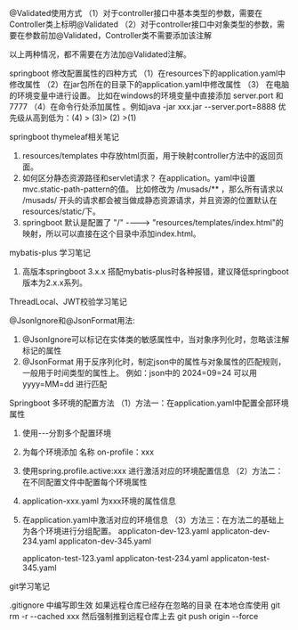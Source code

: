 @Validated使用方式
（1）对于controller接口中基本类型的参数，需要在Controller类上标明@Validated
（2）对于controller接口中对象类型的参数，需要在参数前加@Validated，Controller类不需要添加该注解

以上两种情况，都不需要在方法加@Validated注解。

springboot 修改配置属性的四种方式
（1）在resources下的application.yaml中修改属性
（2）在jar包所在的目录下的application.yaml中修改属性
（3） 在电脑的环境变量中进行设置。 比如在windows的环境变量中直接添加 server.port 和 7777
（4）在命令行处添加属性 。例如java -jar xxx.jar --server.port=8888
优先级从高到低为：(4) > (3)> (2) >(1)

springboot thymeleaf相关笔记
1. resources/templates 中存放html页面，用于映射controller方法中的返回页面。
2. 如何区分静态资源路径和servlet请求？ 在application。yaml中设置   mvc.static-path-pattern的值。
   比如修改为 /musads/** ，那么所有请求以 /musads/ 开头的请求都会被当做成静态资源请求，并且资源的位置默认在 resources/static/下。
3. springboot 默认是配置了 "/"  ---->  "resources/templates/index.html"的映射，所以可以直接在这个目录中添加index.html。

mybatis-plus 学习笔记
1. 高版本springboot 3.x.x 搭配mybatis-plus时各种报错，建议降低springboot版本为2.x.x系列。


ThreadLocal、JWT校验学习笔记


@JsonIgnore和@JsonFormat用法:
1. @JsonIgnore可以标记在实体类的敏感属性中，当对象序列化时，忽略该注解标记的属性
2. @JsonFormat 用于反序列化时，制定json中的属性与对象属性的匹配规则，一般用于时间类型的属性上。
   例如：json中的 2024=09=24 可以用 yyyy=MM=dd 进行匹配

Springboot 多环境的配置方法
（1）方法一：在application.yaml中配置全部环境属性
1. 使用---分割多个配置环境
2. 为每个环境添加 名称 on-profile：xxx
3. 使用spring.profile.active:xxx 进行激活对应的环境配置信息
（2）方法二：在不同配置文件中配置每个环境属性
1. application-xxx.yaml 为xxx环境的属性信息
2. 在application.yaml中激活对应的环境信息
（3）方法三：在方法二的基础上为各个环境进行分组配置。
   applicaton-dev-123.yaml
   applicaton-dev-234.yaml
   applicaton-dev-345.yaml

   applicaton-test-123.yaml
   applicaton-test-234.yaml
   applicaton-test-345.yaml

git学习笔记

.gitignore 中编写即生效
如果远程仓库已经存在忽略的目录
在本地仓库使用 git rm -r --cached xxx
然后强制推到远程仓库上去 git push origin  --force